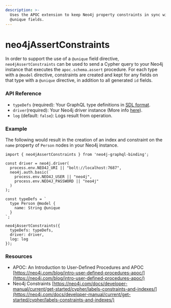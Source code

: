```yaml
---
description: >-
  Uses the APOC extension to keep Neo4j property constraints in sync with
  @unique fields.
---
```


# neo4jAssertConstraints

In order to support the use of a `@unique` field directive, `neo4jAssertConstraints` can be used to send a Cypher query to your Neo4j instance that executes the  `apoc.schema.assert` procedure. For each type with a `@model` directive, constraints are created and kept for any fields on that type with a `@unique` directive, in addition to all generated `id` fields.

### API Reference

* `typeDefs` \(required\): Your GraphQL type definitions in [SDL format](https://www.prisma.io/blog/graphql-sdl-schema-definition-language-6755bcb9ce51/). 
* `driver`\(required\): Your Neo4j driver instance \(More info [here](https://www.npmjs.com/package/neo4j-driver)\). 
* `log` \(default: `false`\): Logs result from operation.

### Example

The following would result in the creation of an index and constraint on the `name` property of `Person` nodes in your Neo4j instance.

```text
import { neo4jAssertConstraints } from 'neo4j-graphql-binding';

const driver = neo4j.driver(
  process.env.NEO4J_URI || "bolt://localhost:7687",
  neo4j.auth.basic(
    process.env.NEO4J_USER || "neo4j",
    process.env.NEO4J_PASSWORD || "neo4j"
  )
);

const typeDefs = `
  type Person @model {
    name: String @unique
  }
`;

neo4jAssertConstraints({
  typeDefs: typeDefs,
  driver: driver,
  log: log
});
```

### Resources

* APOC: An Introduction to User-Defined Procedures and APOC [https://neo4j.com/blog/intro-user-defined-procedures-apoc/](https://neo4j.com/blog/intro-user-defined-procedures-apoc/) 
* Neo4j Constraints [https://neo4j.com/docs/developer-manual/current/get-started/cypher/labels-constraints-and-indexes/](https://neo4j.com/docs/developer-manual/current/get-started/cypher/labels-constraints-and-indexes/)

